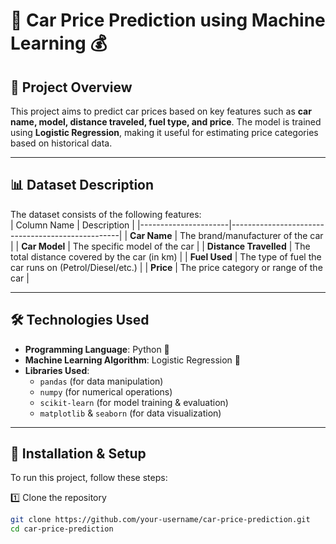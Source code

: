 # 🚗 Car Price Prediction using Machine Learning 💰  

## 📌 Project Overview  
This project aims to predict car prices based on key features such as **car name, model, distance traveled, fuel type, and price**. The model is trained using **Logistic Regression**, making it useful for estimating price categories based on historical data.  

---

## 📊 Dataset Description  
The dataset consists of the following features:  
| Column Name          | Description                                      |
|----------------------|--------------------------------------------------|
| **Car Name**        | The brand/manufacturer of the car                 |
| **Car Model**       | The specific model of the car                     |
| **Distance Travelled** | The total distance covered by the car (in km) |
| **Fuel Used**       | The type of fuel the car runs on (Petrol/Diesel/etc.) |
| **Price**           | The price category or range of the car            |

---

## 🛠️ Technologies Used  
- **Programming Language**: Python 🐍  
- **Machine Learning Algorithm**: Logistic Regression 🤖  
- **Libraries Used**:  
  - `pandas` (for data manipulation)  
  - `numpy` (for numerical operations)  
  - `scikit-learn` (for model training & evaluation)  
  - `matplotlib` & `seaborn` (for data visualization)  

---

## 🚀 Installation & Setup  
To run this project, follow these steps:  

1️⃣ Clone the repository  
```bash
git clone https://github.com/your-username/car-price-prediction.git
cd car-price-prediction
